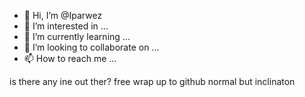 - 👋 Hi, I’m @Iparwez
- 👀 I’m interested in ...
- 🌱 I’m currently learning ...
- 💞️ I’m looking to collaborate on ...
- 📫 How to reach me ...

<!---
Iparwez/Iparwez is a ✨ special ✨ repository because its `README.md` (this file) appears on your GitHub profile.
You can click the Preview link to take a look at your changes.
--->
is there any ine out ther?
free wrap up to github
normal but inclinaton
